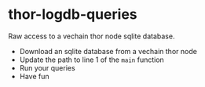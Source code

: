 # thor-logdb-queries

Raw access to a vechain thor node sqlite database.

- Download an sqlite database from a vechain thor node
- Update the path to line 1 of the `main` function
- Run your queries
- Have fun
